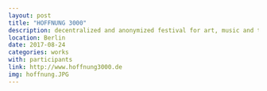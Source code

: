 ```yaml
---
layout: post
title: "HOFFNUNG 3000"
description: decentralized and anonymized festival for art, music and theory
location: Berlin
date: 2017-08-24
categories: works
with: participants
link: http://www.hoffnung3000.de
img: hoffnung.JPG
---
```


